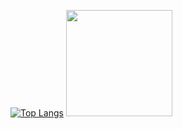 [![Top Langs](https://github-readme-stats.vercel.app/api/top-langs/?username=artmenlope&layout=compact)](https://github.com/anuraghazra/github-readme-stats)
<img src="https://media3.giphy.com/media/OphWiURz4aZ2isAmrc/giphy.gif?cid=790b76111b824492945708291e2b8ddcd4fdfbc4df92888b&rid=giphy.gif&ct=s" width="170">
